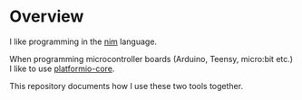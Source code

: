 # Overview

I like programming in the [nim](http://nim-lang.org) language.

When programming microcontroller boards 
(Arduino, Teensy, micro:bit etc.) I like to use 
[platformio-core](http://docs.platformio.org).

This repository documents how I use these two tools together.

